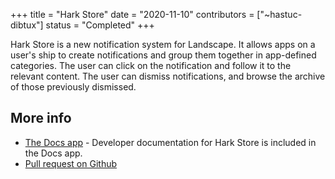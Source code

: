 +++
title = "Hark Store"
date = "2020-11-10"
contributors = ["~hastuc-dibtux"]
status = "Completed"
+++

Hark Store is a new notification system for Landscape. It allows apps on a
user's ship to create notifications and group them together in app-defined
categories. The user can click on the notification and follow it to the relevant
content. The user can dismiss notifications, and browse the archive of those
previously dismissed.

## More info

- [The Docs app](https://urbit.org/applications/~pocwet/docs) - Developer
  documentation for Hark Store is included in the Docs app.
- [Pull request on Github](https://github.com/urbit/urbit/pull/3766)
